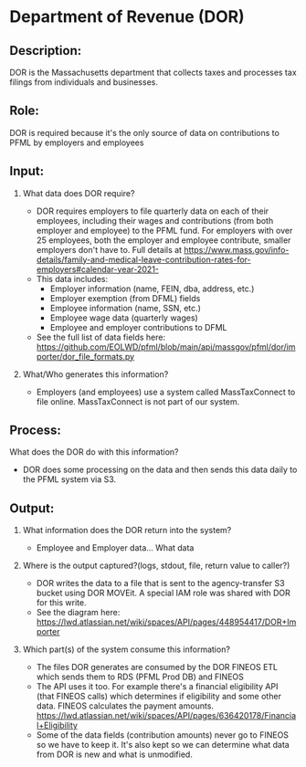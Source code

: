 # Department of Revenue (DOR)


## Description:

DOR is the Massachusetts department that collects taxes and processes tax filings from individuals and businesses.

## Role:

DOR is required because it's the only source of data on contributions to PFML by employers and employees

## Input:

1. What data does DOR require?
   - DOR requires employers to file quarterly data on each of their employees, including their wages and contributions (from both employer and employee) to the PFML fund. For employers with over 25 employees, both the employer and employee contribute, smaller employers don't have to. Full details at https://www.mass.gov/info-details/family-and-medical-leave-contribution-rates-for-employers#calendar-year-2021-
   - This data includes:
       - Employer information (name, FEIN, dba, address, etc.)
       - Employer exemption (from DFML) fields
       - Employee information (name, SSN, etc.)
       - Employee wage data (quarterly wages)
       - Employee and employer contributions to DFML
   - See the full list of data fields here: https://github.com/EOLWD/pfml/blob/main/api/massgov/pfml/dor/importer/dor_file_formats.py

2. What/Who generates this information?
    - Employers (and employees) use a system called
MassTaxConnect to file online. MassTaxConnect is not part of our system.

## Process:

What does the DOR do with this information?  
- DOR does some processing on the data and then sends this data daily to the PFML system via S3.

## Output:

1. What information does the DOR return into the system? 
    - Employee and Employer data... What data 

2. Where is the output captured?(logs, stdout, file, return value to caller?)
    - DOR writes the data to a file that is sent to the agency-transfer S3 bucket using DOR MOVEit. A special IAM role was shared with DOR for this write.
    - See the diagram here: https://lwd.atlassian.net/wiki/spaces/API/pages/448954417/DOR+Importer

3. Which part(s) of the system consume this information?
    - The files DOR generates are consumed by the DOR FINEOS ETL which sends them to RDS (PFML Prod DB) and FINEOS
    - The API uses it too. For example there's a financial eligibility API (that FINEOS calls) which determines if eligibility and some other data. FINEOS calculates the payment amounts. https://lwd.atlassian.net/wiki/spaces/API/pages/636420178/Financial+Eligibility
    - Some of the data fields (contribution amounts) never go to FINEOS so we have to keep it. It's also kept so we can determine what data from DOR is new and what is unmodified.
